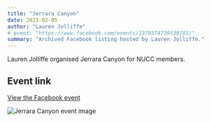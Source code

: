 ```yaml
---
title: "Jerrara Canyon"
date: 2023-02-05
author: "Lauren Jolliffe"
# event: "https://www.facebook.com/events/1379374739538781/"
summary: "Archived Facebook listing hosted by Lauren Jolliffe."
---
```

Lauren Jolliffe organised Jerrara Canyon for NUCC members.

## Event link

[View the Facebook event](https://www.facebook.com/events/1379374739538781/)

![Jerrara Canyon event image](/trip/event-images/20230205_jerrara_canyon.jpg)

